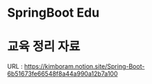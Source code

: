 # SpringBoot Edu 

# 교육 정리 자료
URL : https://kimboram.notion.site/Spring-Boot-6b51673fe66548f8a44a990a12b7a100
